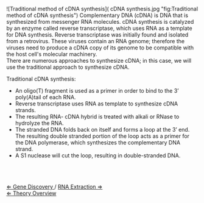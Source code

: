 ![Traditional method of cDNA
synthesis]( cDNA synthesis.jpg "fig:Traditional method of cDNA synthesis")
Complementary DNA (cDNA) is DNA that is synthesized from messenger RNA
molecules. cDNA synthesis is catalyzed by an enzyme called reverse
transcriptase, which uses RNA as a template for DNA synthesis. Reverse
transcriptase was initially found and isolated from a retrovirus. These
viruses contain an RNA genome; therefore the viruses need to produce a
cDNA copy of its genome to be compatible with the host cell's molecular
machinery.\
There are numerous approaches to synthesize cDNA; in this case, we will
use the traditional approach to synthesize cDNA.

Traditional cDNA synthesis:

-   An oligo(T) fragment is used as a primer in order to bind to the 3’
    poly(A)tail of each RNA.
-   Reverse transcriptase uses RNA as template to synthesize cDNA
    strands.
-   The resulting RNA- cDNA hybrid is treated with alkali or RNase to
    hydrolyze the RNA.
-   The stranded DNA folds back on itself and forms a loop at the 3’
    end. The resulting double stranded portion of the loop acts as a
    primer for the DNA polymerase, which synthesizes the complementary
    DNA strand.
-   A S1 nuclease will cut the loop, resulting in double-stranded DNA.

\
\
\
[ ⇐ Gene Discovery ](/wiki/Gene_Discovery "wikilink")/ [ RNA Extraction
⇒](/wiki/RNA_extraction "wikilink")\
[ ⇐ Theory Overview ](/wiki/PlantLab "wikilink")

